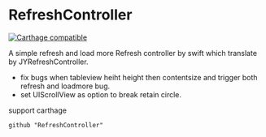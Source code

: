 # RefreshController

[![Carthage compatible](https://img.shields.io/badge/Carthage-compatible-4BC51D.svg?style=flat)](https://github.com/Carthage/Carthage)

A simple refresh and load more Refresh controller by swift
  which translate by JYRefreshController.
  - fix bugs when tableview heiht height then contentsize and trigger both refresh and loadmore bug.
  - set UIScrollView as option to break retain circle.

  support carthage
  ```
  github "RefreshController"
  ```

